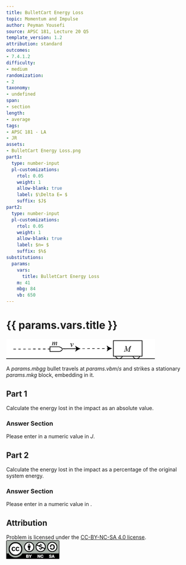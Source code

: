 ```yaml
---
title: BulletCart Energy Loss
topic: Momentum and Impulse
author: Peyman Yousefi
source: APSC 181, Lecture 20 Q5
template_version: 1.2
attribution: standard
outcomes:
- 7.4.1.2
difficulty:
- medium
randomization:
- 2
taxonomy:
- undefined
span:
- section
length:
- average
tags:
- APSC 181 - LA
- JR
assets:
- BulletCart Energy Loss.png
part1:
  type: number-input
  pl-customizations:
    rtol: 0.05
    weight: 1
    allow-blank: true
    label: $\Delta E= $
    suffix: $J$
part2:
  type: number-input
  pl-customizations:
    rtol: 0.05
    weight: 1
    allow-blank: true
    label: $n= $
    suffix: $%$
substitutions:
  params:
    vars:
      title: BulletCart Energy Loss
    m: 41
    mbg: 84
    vb: 650
---
```

# {{ params.vars.title }}
<img src="BulletCart Energy Loss.png" width=400>

A ${{params.mbg}} g$ bullet travels at ${{params.vb}} m/s$ and strikes a stationary ${{params.m}} kg$ block, embedding in it.

## Part 1

Calculate the energy lost in the impact as an absolute value.

### Answer Section

Please enter in a numeric value in $J$.

## Part 2

Calculate the energy lost in the impact as a percentage of the original system energy.

### Answer Section

Please enter in a numeric value in $%$.

## Attribution

Problem is licensed under the [CC-BY-NC-SA 4.0 license](https://creativecommons.org/licenses/by-nc-sa/4.0/).<br> ![The Creative Commons 4.0 license requiring attribution-BY, non-commercial-NC, and share-alike-SA license.](https://raw.githubusercontent.com/firasm/bits/master/by-nc-sa.png)